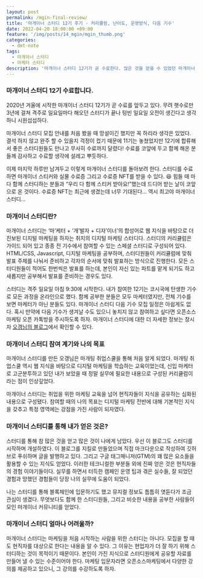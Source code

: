 ```yaml
---
layout: post
permalink: /mgin-final-review/
title: '마개이너 스터디 12기 후기 - 커리큘럼, 난이도, 운영방식, 다음 기수'
date: 2022-04-20 18:00:00 +09:00
feature: '/img/posts/14_mgin/mgin_thumb.png'
categories:
  - dmt-note
tags:
  - 마개이너 스터디
  - 마케터 스터디
description: '마개이너 스터디 12기가 곧 수료한다. 많은 것을 얻을 수 있었던 마개이너 스터디를 돌아보았다.'
---
```


### 마개이너 스터디 12기 수료합니다.

2020년 겨울에 시작한 마개이너 스터디 12기가 곧 수료를 앞두고 있다. 무려 햇수로만 3년에 걸쳐 격주로 일요일마다 해오던 스터디가 끝나 텅빈 일요일 오전이 생긴다고 생각하니 시원섭섭하다.

마개이너 스터디 모집 안내를 처음 봤을 때 망설이긴 했지만 꼭 하리라 생각은 있었다. 결석 하지 않고 완주 할 수 있을지 걱정이 컸기 때문에 11기는 놓쳤었지만 12기에 합류해서 좋은 스터디원들도 만나고 무사히 수료까지 달렸다! 수료를 코앞에 두고 함께 해온 분들께 감사하고 수료할 생각에 설레고 뿌듯하다.

이제 마지막 하루만 남겨두고 이렇게 마개이너 스터디를 돌아보려 한다. 스터디를 수료하면 마개이너 스티커와 실물 수료증 그리고 수료증 NFT를 받을 수 있다. 😆 힘들 때 마다 함께 스터디하는 분들과 “우리 다 함께 스티커 받아요!”했는데 드디어 받는 날이 코앞으로 온 것이다. 수료증 NFT는 최근에 생겼는데 너무 기대된다... 역시 최고야 마개이너 스터디...

### 마개이너 스터디란?

마개이너 스터디는 ‘마’케터 + ‘개’발자 + 디자’이너’의 합성어로 웹 지식을 바탕으로 더 진보된 디지털 마케팅을 하자는 취지의 디지털 마케팅 스터디다. 스터디의 커리큘럼은 가이드 되어 있고 종종 전 기수에서 참여할 수 있는 스페셜 스터디로 구성되어 있다. HTML/CSS, Javascript, 디지털 마케팅을 공부하며, 스터디원들이 커리큘럼에 맞춰 발표 주제를 나눠서 준비하고 각자의 순서에 맞춰 발표하는 방식으로 진행한다. 모든 스터디원들이 적어도 한번씩은 발표를 하는데, 본인이 자신 있는 파트를 맡게 되기도 하고 새롭지만 공부해서 발표를 준비하는 경우도 있다.

스터디는 격주 일요일 아침 9:30에 시작한다. 내가 참여한 12기는 코시국에 탄생한 기수로 모든 과정을 온라인으로 했다. 함께 공부한 분들은 모두 마케터였지만, 전체 기수를 보면 마케터가 아닌 분들도 있다. 마개이너 스터디 다음 기수 모집 일정은 아쉽게도 없다. 혹시 만약에 다음 기수가 생겨날 수도 있으니 놓치지 않고 참여하고 싶다면 오픈소스마케팅 오픈 카톡방을 주시하도록 하자. 마개이너 스터디에 대한 더 자세한 정보는 창시자 [오갱님의 블로그](https://ogaeng.com/introduce-mgin/)에서 확인할 수 있다.

### 마개이너 스터디 참여 계기와 나의 목표

마개이너 스터디를 만든 오갱님은 마개팅 취업스쿨을 통해 처음 알게 되었다. 마개팅 취업스쿨 역시 웹 지식을 바탕으로 디지털 마케팅을 학습하는 교육이었는데, 신입 마케터로 고군분투하고 있던 내가 보았을 때 정말 실무에 필요한 내용으로 구성된 커리큘럼이라는 점이 인상깊었다.

마개이너 스터디는 취업을 위한 마케팅 교육을 넘어 현직자들이 지식을 공유하는 심화된 내용으로 구성됐다. 참여할 때의 나의 목표는 디지털 마케팅 전반에 대해 기본적인 지식을 갖추고 특정 영역에는 강점을 가진 사람이 되자였다.

### 마개이너 스터디를 통해 내가 얻은 것은?

스터디를 통해 참 많은 것을 얻고 많은 것이 나에게 남았다. 우선 이 블로그도 스터디를 시작하며 개설하였다. 이 블로그를 지킬로 만들었으며 직접 마크다운으로 작성하여 깃허브로 푸쉬하며 글을 발행하고 있다. 그리고 구글 태그매니저(GTM)의 꽤 많은 요소들을 활용할 수 있는 지식도 얻었다. 이러한 테크니컬한 부분들 외에 진짜 얻은 것은 현직자들의 경험 이야기들이다. 실무를 하면서 터득한 캠페인 운영 팁과 겪은 실수들, 잘 되었던 경험과 망했던 경험들이 당장 나의 실무에 도움이 되었다.

나는 스터디를 통해 블록체인에 입문하기도 했고 뮤지컬 정보도 틈틈히 엿듣다가 조금 관심이 생겼다. 무엇보다도 함께 한 스터디원들, 그리고 비슷한 내용을 공부한 사람들이 모인 마개이너 커뮤니티를 얻었다.

### 마개이너 스터디 얼마나 어려울까?

마개이너 스터디는 마케팅을 처음 시작하는 사람을 위한 스터디는 아니다. 모집을 할 때도 현직자를 대상으로 한다는 내용을 알 수 있다. 그 이유는 현업자가 더 잘 하기 위해 스터디하는 것이 목적이기 때문이다. 본인이 가진 지식으로 스터디원에게 공유할 자료를 만들어 낼 수 있는 수준이어야 한다. 마케팅 입문자라면 오픈소스마케팅에서 다양한 강의를 제공하고 있으니, 그 강의를 수강하도록 하자.
